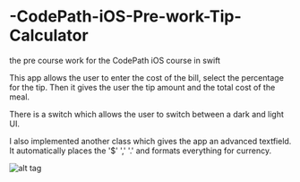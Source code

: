 # -CodePath-iOS-Pre-work-Tip-Calculator
the pre course work for the CodePath iOS course in swift

This app allows the user to enter the cost of the bill, select the percentage for the tip.  Then it gives the user the tip amount and the total cost of the meal.

There is a switch which allows the user to switch between a dark and light UI.

I also implemented another class which gives the app an advanced textfield.  It automatically places the '$' ',' '.' and formats everything for currency.

![alt tag](https://raw.github.com/jordanrw//CodePath-iOS-Pre-work-Tip-Calculator/master/walkthrough.gif)
